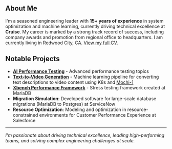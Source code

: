 
## About Me

I'm a seasoned engineering leader with **15+ years of experience** in system optimization and machine learning, currently driving technical excellence at **Cruise**. My career is marked by a strong track record of success, including company awards and promotion from regional office to headquarters. I am currently living in Redwood City, CA. [View my full CV](./Cruise_Dmitry_Volkov_CV.pdf). 

## Notable Projects

- **[AI Performance Testing](https://github.com/the-dsvolk/ai-perf)** - Advanced performance testing topics
- **[Text-to-Video Generation](https://github.com/the-dsvolk/text-to-video)** - Machine learning pipeline for converting text descriptions to video content using K8s and [Mochi-1](https://github.com/genmoai/mochi) 
- **[Xbench Performance Framework](https://github.com/the-dsvolk/Xbench)** - Stress testing framework created at MariaDB
- **Migration Simulation**: Developed software for large-scale database migrations (MariaDB to Postgres) at ServiceNow  
- **Resource Optimization**: Modeling and optimization in resource-constrained environments for Customer Performance Experience at Salesforce


---

*I'm passionate about driving technical excellence, leading high-performing teams, and solving complex engineering challenges at scale.*
